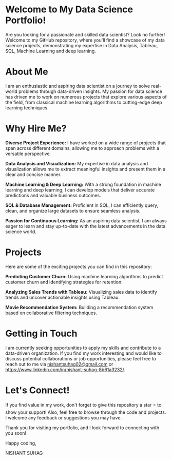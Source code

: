 # Welcome to My Data Science Portfolio!

Are you looking for a passionate and skilled data scientist? Look no further! Welcome to my GitHub repository, where you'll find a showcase of my data science projects, demonstrating my expertise in Data Analysis, Tableau, SQL, Machine Learning and deep learning.

# About Me
I am an enthusiastic and aspiring data scientist on a journey to solve real-world problems through data-driven insights. My passion for data science has driven me to work on numerous projects that explore various aspects of the field, from classical machine learning algorithms to cutting-edge deep learning techniques.

# Why Hire Me?

**Diverse Project Experience:**
I have worked on a wide range of projects that span across different domains, allowing me to approach problems with a versatile perspective.

**Data Analysis and Visualization:**
My expertise in data analysis and visualization allows me to extract meaningful insights and present them in a clear and concise manner.

**Machine Learning & Deep Learning:**
With a strong foundation in machine learning and deep learning, I can develop models that deliver accurate predictions and valuable business outcomes.

**SQL & Database Management:**
Proficient in SQL, I can efficiently query, clean, and organize large datasets to ensure seamless analysis.

**Passion for Continuous Learning:** 
As an aspiring data scientist, I am always eager to learn and stay up-to-date with the latest advancements in the data science world.

# Projects

Here are some of the exciting projects you can find in this repository:

**Predicting Customer Churn:**
Using machine learning algorithms to predict customer churn and identifying strategies for retention.

**Analyzing Sales Trends with Tableau:**
Visualizing sales data to identify trends and uncover actionable insights using Tableau.

**Movie Recommendation System:**
Building a recommendation system based on collaborative filtering techniques.

# Getting in Touch

I am currently seeking opportunities to apply my skills and contribute to a data-driven organization. If you find my work interesting and would like to discuss potential collaborations or job opportunities, please feel free to reach out to me via nishantsuhag02@gmail.com or https://www.linkedin.com/in/nishant-suhag-8b61a3232/.

# Let's Connect!

If you find value in my work, don't forget to give this repository a star ⭐ to show your support! Also, feel free to browse through the code and projects. I welcome any feedback or suggestions you may have.

Thank you for visiting my portfolio, and I look forward to connecting with you soon!

Happy coding,

NISHANT SUHAG
